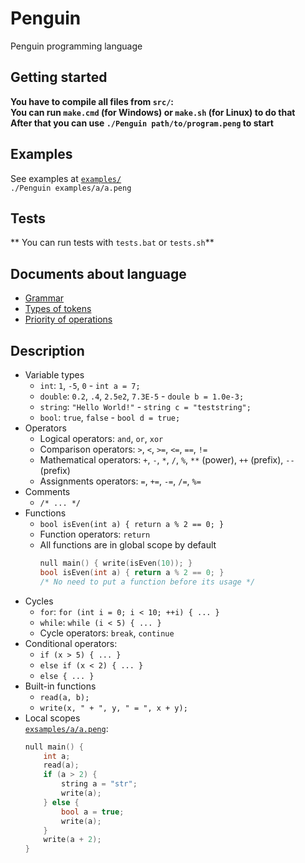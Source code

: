# Penguin
Penguin programming language
## Getting started
**You have to compile all files from ``src/``:**  
**You can run ``make.cmd`` (for Windows) or ``make.sh`` (for Linux) to do that**  
**After that you can use ``./Penguin path/to/program.peng`` to start**
## Examples
See examples at [`examples/`](https://github.com/exsandebest/Penguin/tree/master/examples)  
``./Penguin examples/a/a.peng``
## Tests
** You can run tests with ``tests.bat`` or ``tests.sh``**
## Documents about language
* [Grammar](https://docs.google.com/document/d/1y9UAdCVIHkVw3AbSU_anU4KZSvI54mrA7OSpKjKvKgw)  
* [Types of tokens](https://docs.google.com/spreadsheets/d/1OBjwfQxot8h_A8aIbHIXjujbpoGofYAS0elkgWege0g)  
* [Priority of operations](https://docs.google.com/spreadsheets/d/13oeLWDSUfdM0VBEn_MVFWN4l8zxK8_NX0-rdQLC79vI)  
## Description
* Variable types
    * `int`: `1`, `-5`, `0` - `int a = 7;`
    * `double`: `0.2`, `.4`, `2.5e2`, `7.3E-5` - `doule b = 1.0e-3;`
    * `string`: `"Hello World!"` - `string c = "teststring";`
    * `bool`: `true`, `false` - `bool d = true;`
* Operators
    * Logical operators: `and`, `or`, `xor`
    * Comparison operators: `>`, `<`, `>=`, `<=`, `==`, `!=`
    * Mathematical operators: `+`, `-`, `*`, `/`, `%`, `**` (power), `++` (prefix), `--` (prefix)
    * Assignments operators: `=`, `+=`, `-=`, `/=`, `%=`
* Comments
    * `/* ... */`
* Functions
    * `bool isEven(int a) { return a % 2 == 0; }`
    * Function operators: `return`
    * All functions are in global scope by default
      ```c++
      null main() { write(isEven(10)); }
      bool isEven(int a) { return a % 2 == 0; }
      /* No need to put a function before its usage */
      ```
* Cycles
    * `for`: `for (int i = 0; i < 10; ++i) { ... }`
    * `while`: `while (i < 5) { ... }`
    * Cycle operators: `break`, `continue`
* Conditional operators:
    * `if (x > 5) { ... }`
    * `else if (x < 2) { ... }`
    * `else { ... }`
* Built-in functions
    * `read(a, b);`
    * `write(x, " + ", y, " = ", x + y);`
* Local scopes  
    [`exsamples/a/a.peng`](https://github.com/exsandebest/Penguin/tree/master/examples/a/a.peng):
    ```c++
    null main() {
        int a;
        read(a);
        if (a > 2) {
            string a = "str";
            write(a);
        } else {
            bool a = true;
            write(a);
        }
        write(a + 2);
    }
    ```
